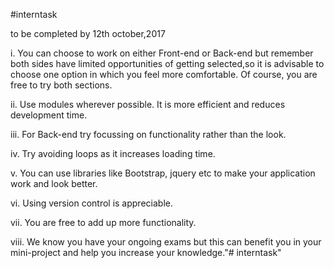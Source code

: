 #interntask

to be completed by 12th october,2017

i. You can choose to work on either Front-end or Back-end but remember both sides have limited opportunities of getting selected,so it is advisable to choose one option in which you feel more comfortable. Of course, you are free to try both sections.

ii. Use modules wherever possible. It is more efficient and reduces development time.

iii. For Back-end try focussing on functionality rather than the look.

iv. Try avoiding loops as it increases loading time.

v. You can use libraries like Bootstrap, jquery etc to make your application work and look better.

vi. Using version control is appreciable.

vii. You are free to add up more functionality.

viii. We know you have your ongoing exams but this can benefit you in your mini-project and help you increase your knowledge."# interntask" 


